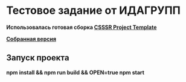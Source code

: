 # Тестовое задание от ИДАГРУПП

**Использовалась готовая сборка [CSSSR Project Template](https://github.com/CSSSR/csssr-project-template)**

**[Собранная версия](https://grenysherg.github.io/idaproject-test/payments.html)**

## Запуск проекта

**npm install &amp;&amp; npm run build &amp;&amp; OPEN=true npm start**
